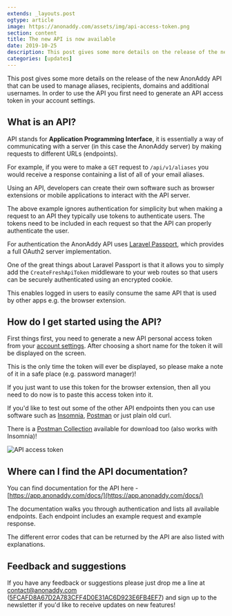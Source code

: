 ```yaml
---
extends: _layouts.post
ogtype: article
image: https://anonaddy.com/assets/img/api-access-token.png
section: content
title: The new API is now available
date: 2019-10-25
description: This post gives some more details on the release of the new AnonAddy API that can be used to manage aliases, recipients, domains and additional usernames. In order to use the API you first need to generate an API access token in your account settings.
categories: [updates]
---
```


This post gives some more details on the release of the new AnonAddy API that can be used to manage aliases, recipients, domains and additional usernames. In order to use the API you first need to generate an API access token in your account settings.

## What is an API?

API stands for **Application Programming Interface**, it is essentially a way of communicating with a server (in this case the AnonAddy server) by making requests to different URLs (endpoints).

For example, if you were to make a `GET` request to `/api/v1/aliases` you would receive a response containing a list of all of your email aliases.

Using an API, developers can create their own software such as browser extensions or mobile applications to interact with the API server.

The above example ignores authentication for simplicity but when making a request to an API they typically use tokens to authenticate users. The tokens need to be included in each request so that the API can properly authenticate the user.

For authentication the AnonAddy API uses [Laravel Passport](https://laravel.com/docs/6.x/passport), which provides a full OAuth2 server implementation.

One of the great things about Laravel Passport is that it allows you to simply add the `CreateFreshApiToken` middleware to your web routes so that users can be securely authenticated using an encrypted cookie.

This enables logged in users to easily consume the same API that is used by other apps e.g. the browser extension.

## How do I get started using the API?

First things first, you need to generate a new API personal access token from your [account settings](https://app.anonaddy.com/settings). After choosing a short name for the token it will be displayed on the screen.

This is the only time the token will ever be displayed, so please make a note of it in a safe place (e.g. password manager)!

If you just want to use this token for the browser extension, then all you need to do now is to paste this access token into it.

If you'd like to test out some of the other API endpoints then you can use software such as [Insomnia](https://insomnia.rest/), [Postman](https://www.getpostman.com/) or just plain old curl.

There is a [Postman Collection](https://app.anonaddy.com/docs/collection.json) available for download too (also works with Insomnia)!

<div class="flex justify-center">
  <img class="shadow" src="/assets/img/api-access-token.png" alt="API access token" title="API access token">
</div>

## Where can I find the API documentation?

You can find documentation for the API here - [https://app.anonaddy.com/docs/](https://app.anonaddy.com/docs/)

The documentation walks you through authentication and lists all available endpoints. Each endpoint includes an example request and example response.

The different error codes that can be returned by the API are also listed with explanations.

## Feedback and suggestions

If you have any feedback or suggestions please just drop me a line at [contact@anonaddy.com](mailto:contact@anonaddy.com) <span class="break-words text-sm">([5FCAFD8A67D2A783CFF4D0E31AC6D923E6FB4EF7](https://keys.openpgp.org/search?q=5FCAFD8A67D2A783CFF4D0E31AC6D923E6FB4EF7))</span> and sign up to the newsletter if you'd like to receive updates on new features!
